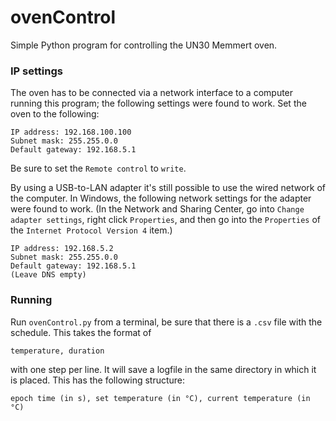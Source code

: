 # ovenControl
Simple Python program for controlling the UN30 Memmert oven. 

### IP settings
The oven has to be connected via a network interface to a computer running this program; the following settings were found to work. Set the oven to the following:

    IP address: 192.168.100.100
    Subnet mask: 255.255.0.0
    Default gateway: 192.168.5.1

Be sure to set the `Remote control` to `write`.

By using a USB-to-LAN adapter it's still possible to use the wired network of the computer. In Windows, the following network settings for the adapter were found to work. (In the Network and Sharing Center, go into `Change adapter settings`, right click `Properties`, and then go into the `Properties` of the `Internet Protocol Version 4` item.)

    IP address: 192.168.5.2
    Subnet mask: 255.255.0.0
    Default gateway: 192.168.5.1
    (Leave DNS empty)

### Running
Run `ovenControl.py` from a terminal, be sure that there is a `.csv` file with the schedule. This takes the format of

    temperature, duration
    
with one step per line. It will save a logfile in the same directory in which it is placed. This has the following structure:

    epoch time (in s), set temperature (in °C), current temperature (in °C)
